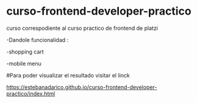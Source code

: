 # curso-frontend-developer-practico
curso correspodiente al curso practico de frontend de platzi

-Dandole funcionalidad :

-shopping cart

-mobile menu

#Para poder visualizar el resultado visitar el linck

https://estebanadarico.github.io/curso-frontend-developer-practico/index.html
